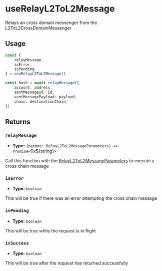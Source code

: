 # useRelayL2ToL2Message

Relays an cross domain messenger from the L2ToL2CrossDomainMessenger

## Usage

```ts [example.ts]
const {
    relayMessage,
    isError,
    isPending,
} = useRelayL2ToL2Message()

const hash = await relayMessage({
    account: address,
    sentMessageId: id,
    sentMessagePayload: payload,
    chain: destinationChain,
})
```

## Returns

### `relayMessage`

- **Type:** `(params: RelayL2ToL2MessageParameters) => Promise<`0x${string}`>`

Call this function with the [RelayL2ToL2MessageParameters](https://github.com/ethereum-optimism/ecosystem/blob/main/packages/wagmi/docs/useRelayL2ToL2Message.md) to execute a cross chain message

### `isError`

- **Type:** `boolean`

This will be true if there was an error attempting the cross chain message 

### `isPending`

- **Type:** `boolean`

This will be true while the request is in flight

### `isSuccess`

- **Type:** `boolean`

This will be true after the request has returned successfully

